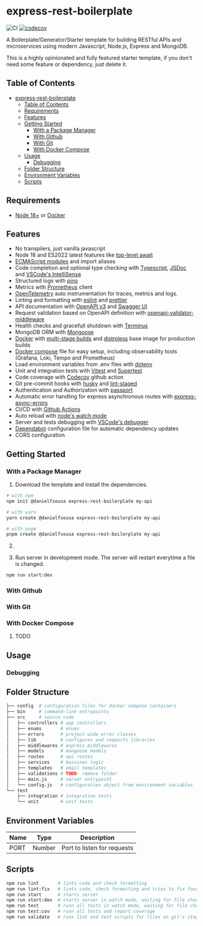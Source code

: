 # express-rest-boilerplate

![CI](https://github.com/danielfsousa/express-rest-boilerplate/actions/workflows/ci.yaml/badge.svg?branch=main)
[![codecov](https://codecov.io/gh/danielfsousa/express-rest-boilerplate/branch/master/graph/badge.svg?token=oSbnKr4vBP)](https://codecov.io/gh/danielfsousa/express-rest-boilerplate)

A Boilerplate/Generator/Starter template for building RESTful APIs and microservices using modern Javascript, Node.js, Express and MongoDB.

This is a highly opinionated and fully featured starter template, if you don't need some feature or dependency, just delete it.

## Table of Contents

- [express-rest-boilerplate](#express-rest-boilerplate)
  - [Table of Contents](#table-of-contents)
  - [Requirements](#requirements)
  - [Features](#features)
  - [Getting Started](#getting-started)
    - [With a Package Manager](#with-a-package-manager)
    - [With Github](#with-github)
    - [With Git](#with-git)
    - [With Docker Compose](#with-docker-compose)
  - [Usage](#usage)
    - [Debugging](#debugging)
  - [Folder Structure](#folder-structure)
  - [Environment Variables](#environment-variables)
  - [Scripts](#scripts)

## Requirements

- [Node 18+](https://nodejs.org/en/download/) or [Docker](https://www.docker.com/)

## Features

- No transpilers, just vanilla javascript
- Node 18 and ES2022 latest features like [top-level await](https://h3manth.com/ES2022/#top-level-await)
- [ECMAScript modules](https://nodejs.org/api/esm.html#modules-ecmascript-modules) and import aliases
- Code completion and optional type checking with [Typescript](https://www.typescriptlang.org/docs/handbook/intro-to-js-ts.html), [JSDoc](https://code.visualstudio.com/docs/languages/javascript#_jsdoc-support) and [VSCode's IntelliSense](https://code.visualstudio.com/docs/nodejs/working-with-javascript#_intellisense)
- Structured logs with [pino](https://github.com/pinojs/pino)
- Metrics with [Prometheus](https://github.com/siimon/prom-client) client
- [OpenTelemetry](https://opentelemetry.io/) auto instrumentation for traces, metrics and logs.
- Linting and formatting with [eslint](https://github.com/eslint/eslint) and [prettier](https://github.com/prettier/prettier)
- API documentation with [OpenAPI v3](https://swagger.io/specification/) and [Swagger UI](https://swagger.io/tools/swagger-ui/)
- Request validation based on OpenAPI definition with [openapi-validator-middleware](https://github.com/PayU/openapi-validator-middleware)
- Health checks and gracefull shutdown with [Terminus](https://github.com/godaddy/terminus)
- MongoDB ORM with [Mongoose](https://mongoosejs.com/)
- [Docker](https://www.docker.com/) with [multi-stage builds](https://docs.docker.com/develop/develop-images/multistage-build/) and [distroless](https://github.com/GoogleContainerTools/distroless) base image for production builds
- [Docker compose](https://docs.docker.com/compose/) file for easy setup, including observability tools (Grafana, Loki, Tempo and Prometheus)
- Load environment variables from .env files with [dotenv](https://github.com/rolodato/dotenv-safe)
- Unit and integration tests with [Vitest](https://vitest.dev/) and [Supertest](https://github.com/visionmedia/supertest)
- Code coverage with [Codecov](https://about.codecov.io/) github action
- Git pre-commit hooks with [husky](https://github.com/typicode/husky) and [lint-staged](https://github.com/okonet/lint-staged)
- Authentication and Authorization with [passport](http://passportjs.org)
- Automatic error handling for express asynchronous routes with [express-async-errors](https://github.com/davidbanham/express-async-errors)
- CI/CD with [Github Actions](https://github.com/features/actions)
- Auto reload with [node's watch mode](https://nodejs.org/dist/latest-v18.x/docs/api/cli.html#--watch)
- Server and tests debugging with [VSCode's debugger](https://code.visualstudio.com/docs/editor/debugging)
- [Dependabot](https://docs.github.com/pt/code-security/dependabot/dependabot-security-updates/configuring-dependabot-security-updates) configuration file for automatic dependency updates
- CORS configuration

## Getting Started

### With a Package Manager

1. Download the template and install the dependencies.

```bash
# with npm
npm init @danielfsousa express-rest-boilerplate my-api

# with yarn
yarn create @danielfsousa express-rest-boilerplate my-api

# with pnpm
pnpm create @danielfsousa express-rest-boilerplate my-api
```

2.

3. Run server in development mode. The server will restart everytime a file is changed.

```bash
npm run start:dev
```

### With Github

### With Git

### With Docker Compose

1. TODO

## Usage

### Debugging

## Folder Structure

```bash
├── config  # configuration files for docker compose containers
├── bin     # command-line entrypoints
├── src     # source code
│   ├── controllers # app controllers
│   ├── enums       # enums
│   ├── errors      # project wide error classes
│   ├── lib         # configures and reeports libraries
│   ├── middlewares # express middlewares
│   ├── models      # mongoose models
│   ├── routes      # api routes
│   ├── services    # bussines logic
│   ├── templates   # email templates
│   ├── validations # TODO: remove folder
│   ├── main.js     # server entrypoint
│   └── config.js   # configuration object from environment variables
└── test
    ├── integration # integration tests
    └── unit        # unit tests

```

## Environment Variables

| Name | Type   | Description                 |
| ---- | ------ | --------------------------- |
| PORT | Number | Port to listen for requests |

## Scripts

```bash
npm run lint       # lints code and check formatting
npm run lint:fix   # lints code, check formatting and tries to fix found problems
npm run start      # starts server
npm run start:dev  # starts server in watch mode, waiting for file changes
npm run test       # runn all tests in watch mode, waiting for file changes
npm run test:cov   # runn all tests and report coverage
npm run validate   # runs lint and test scripts for files on git's staging area
```
